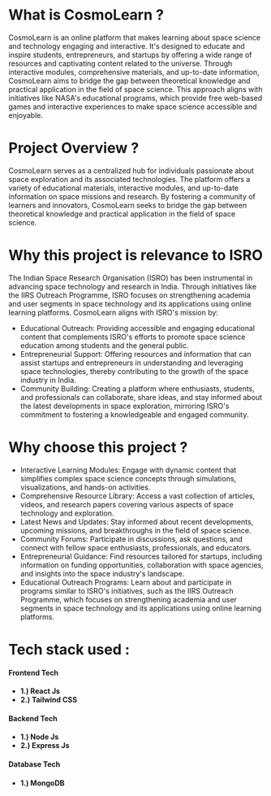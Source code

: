 <h1>What is CosmoLearn ?</h1>
<p>CosmoLearn is an online platform that makes learning about space science and technology engaging and interactive. 
  It's designed to educate and inspire students, entrepreneurs, and startups by offering a wide range of resources and 
  captivating content related to the universe. Through interactive modules, comprehensive materials, and up-to-date information, 
  CosmoLearn aims to bridge the gap between theoretical knowledge and practical application in the field of space science. 
  This approach aligns with initiatives like NASA's educational programs, which provide free web-based games and interactive 
  experiences to make space science accessible and enjoyable.
</p>
<h1>Project Overview ?</h1>
<p>CosmoLearn serves as a centralized hub for individuals passionate about space exploration and its associated technologies. 
  The platform offers a variety of educational materials, interactive modules, and up-to-date information on space missions and research. 
  By fostering a community of learners and innovators, CosmoLearn seeks to bridge the gap between theoretical knowledge and practical application in the field of space science.
</p>
<h1>Why this project is relevance to ISRO</h1>
<p>The Indian Space Research Organisation (ISRO) has been instrumental in advancing space technology and research in India. 
  Through initiatives like the IIRS Outreach Programme, ISRO focuses on strengthening academia and user segments in space 
  technology and its applications using online learning platforms. CosmoLearn aligns with ISRO's mission by:
</p>
<ul>
  <li>
    <span>Educational Outreach: </span> Providing accessible and engaging educational content that complements ISRO's efforts to promote space science education among students and the general public.
  </li>
  <li>
    <span>Entrepreneurial Support: </span>  Offering resources and information that can assist startups and entrepreneurs in understanding and leveraging space technologies, thereby contributing to the growth of the space industry in India.
  </li>
  <li>
    <span>Community Building: </span> Creating a platform where enthusiasts, students, and professionals can collaborate, share ideas, and stay informed about the latest developments in space exploration, mirroring ISRO's commitment to fostering a knowledgeable and engaged community.
  </li>
</ul>
<h1>Why choose this project ?</h1>
<ul>
  <li>
    Interactive Learning Modules: Engage with dynamic content that simplifies complex space science concepts through simulations, visualizations, and hands-on activities.
  </li>
  <li>
    Comprehensive Resource Library: Access a vast collection of articles, videos, and research papers covering various aspects of space technology and exploration.
  </li>
  <li>
    Latest News and Updates: Stay informed about recent developments, upcoming missions, and breakthroughs in the field of space science.
  </li>
  <li>
    Community Forums: Participate in discussions, ask questions, and connect with fellow space enthusiasts, professionals, and educators.
  </li>
  <li>
    Entrepreneurial Guidance: Find resources tailored for startups, including information on funding opportunities, collaboration with space agencies, and insights into the space industry's landscape.
  </li>
  <li>
    Educational Outreach Programs: Learn about and participate in programs similar to ISRO's initiatives, such as the IIRS Outreach Programme, which focuses on strengthening academia and user segments in space technology and its applications using online learning platforms.
  </li>
</ul>

<h1>Tech stack used :</h1>
<h4>Frontend Tech<h4/>
<ul>
  <li>1.) React Js</li>
  <li>2.) Tailwind CSS</li>
</ul>
<h4>Backend Tech<h4/>
<ul>
  <li>1.) Node Js</li>
  <li>2.) Express Js</li>
</ul>
<h4>Database Tech<h4/>
<ul>
  <li>1.) MongoDB</li>
</ul>
